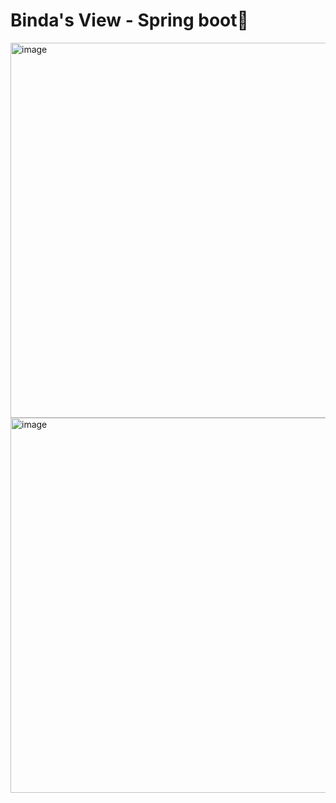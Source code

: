 # Binda's View - Spring boot🍃
<img width="600" alt="image" src="https://user-images.githubusercontent.com/72887609/211587358-5d8fa0bd-59e1-4334-9908-bc180ec5616e.png">

<img width="600" alt="image" src="https://user-images.githubusercontent.com/72887609/211902010-0fade0b7-fe20-41e0-848d-775bcc0ec54d.png">
